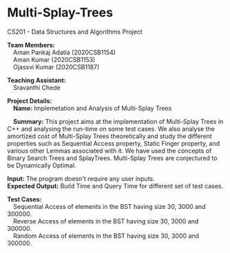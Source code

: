 # Multi-Splay-Trees
CS201 - Data Structures and Algorithms Project

**Team Members:**\
&emsp;Aman Pankaj Adatia (2020CSB1154) \
&emsp;Aman Kumar (2020CSB1153) \
&emsp;Ojassvi Kumar (2020CSB1187) 

**Teaching Assistant:** \
&emsp;Sravanthi Chede 

**Project Details:** \
&emsp;**Name:** Implemetation and Analysis of Multi-Splay Trees 

&emsp;**Summary:** This project aims at the implementation of Multi-Splay Trees in C++ and analysing the run-time on some test cases. We also analyse the amortized cost of Multi-Splay Trees theoretically and study the different properties such as Sequential Access property, Static Finger property, and various other Lemmas associated with it. We have used the concepts of Binary Search Trees and SplayTrees. Multi-Splay Trees are conjectured to be Dynamically Optimal.

**Input:** The program doesn't require any user inputs. \
**Expected Output:** Build Time and Query Time for different set of test cases. 

**Test Cases:** \
&emsp;Sequential Access of elements in the BST having size 30, 3000 and 300000. \
&emsp;Reverse Access of elements in the BST having size 30, 3000 and 300000. \
&emsp;Random Access of elements in the BST having size 30, 3000 and 300000. 
